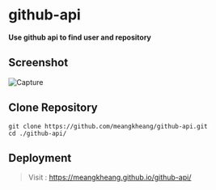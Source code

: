 # github-api
**Use github api to find user and repository** 

## Screenshot  
![Capture](https://user-images.githubusercontent.com/108965542/185556552-91471951-04bc-48bb-874d-0b1e87d1b007.PNG)

## Clone Repository
```
git clone https://github.com/meangkheang/github-api.git
cd ./github-api/
```
## Deployment
> Visit : https://meangkheang.github.io/github-api/
